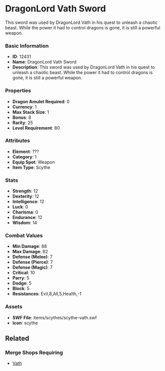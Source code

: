 # DragonLord Vath Sword

This sword was used by DragonLord Vath in his quest to unleash a chaotic beast. While the power it had to control dragons is gone, it is still a powerful weapon.

### Basic Information

- **ID**: 12431
- **Name**: DragonLord Vath Sword
- **Description**: This sword was used by DragonLord Vath in his quest to unleash a chaotic beast. While the power it had to control dragons is gone, it is still a powerful weapon.

### Properties

- **Dragon Amulet Required**: 0
- **Currency**: 1
- **Max Stack Size**: 1
- **Bonus**: 8
- **Rarity**: 25
- **Level Requirement**: 80

### Attributes

- **Element**: ???
- **Category**: 1
- **Equip Spot**: Weapon
- **Item Type**: Scythe

### Stats

- **Strength**: 12
- **Dexterity**: 12
- **Intelligence**: 12
- **Luck**: 0
- **Charisma**: 0
- **Endurance**: 12
- **Wisdom**: 14

### Combat Values

- **Min Damage**: 88
- **Max Damage**: 92
- **Defense (Melee)**: 7
- **Defense (Pierce)**: 7
- **Defense (Magic)**: 7
- **Critical**: 10
- **Parry**: 5
- **Dodge**: 5
- **Block**: 5
- **Resistances**: Evil,8,All,5,Health,-1

### Assets

- **SWF File**: items/scythes/scythe-vath.swf
- **Icon**: scythe

## Related

### Merge Shops Requiring

- [Vath](../merge-shops/206-vath.md)

